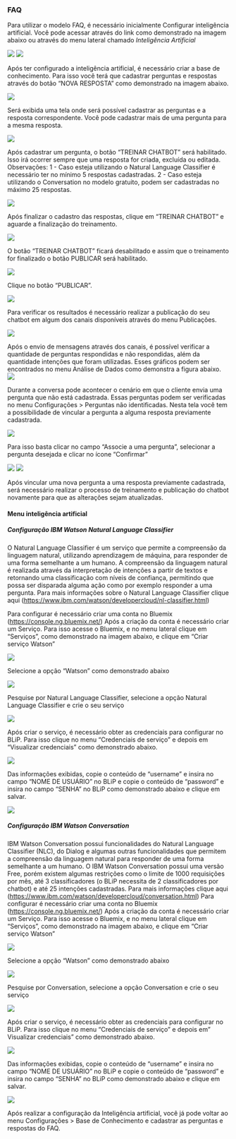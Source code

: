 ### FAQ

Para utilizar o modelo FAQ, é necessário inicialmente Configurar inteligência artificial. Você pode acessar através do link como demonstrado na imagem abaixo ou através do menu lateral chamado *Inteligência Artificial*

<img src="faq1.png" />

<img src="faq2.png" />

Após ter configurado a inteligência artificial, é necessário criar a base de conhecimento. Para isso você terá que cadastrar perguntas e respostas através do botão “NOVA RESPOSTA” como demonstrado na imagem abaixo.

<img src="faq3.png" />

Será exibida uma tela onde será possível cadastrar as perguntas e a resposta correspondente. Você pode cadastrar mais de uma pergunta para a mesma resposta.

<img src="faq4.png" />

Após cadastrar um pergunta, o botão “TREINAR CHATBOT” será habilitado. Isso irá ocorrer sempre que uma resposta for criada, excluída ou editada.
Observações: 
1 - Caso esteja utilizando o Natural Language Classifier é necessário ter no mínimo 5 respostas cadastradas.
2 - Caso esteja utilizando o Conversation no modelo gratuito, podem ser cadastradas no máximo 25 respostas.
 
 <img src="faq5.png" />
 
Após finalizar o cadastro das respostas, clique em “TREINAR CHATBOT” e aguarde a finalização do treinamento.  

<img src="faq6.png" />

O botão “TREINAR CHATBOT” ficará desabilitado e assim que o treinamento for finalizado o botão PUBLICAR será habilitado. 
 
 <img src="faq7.png" />
 
Clique no botão “PUBLICAR”.

<img src="faq8.png" />

Para verificar os resultados é necessário realizar a publicação do seu chatbot em algum dos canais disponíveis através do menu Publicações.

<img src="faq9.png" />

Após o envio de mensagens através dos canais, é possível verificar a quantidade de perguntas respondidas e não respondidas, além da quantidade intenções que foram utilizadas. Esses gráficos podem ser encontrados no menu Análise de Dados como demonstra a figura abaixo.  
<img src="faq10.png" />

Durante a conversa pode acontecer o cenário em que o cliente envia uma pergunta que não está cadastrada. Essas perguntas podem ser verificadas no menu Configurações > Perguntas não identificadas. Nesta tela você tem a possibilidade de vincular a pergunta a alguma resposta previamente cadastrada.  

<img src="faq11.png" />

Para isso basta clicar no campo “Associe a uma pergunta”, selecionar a pergunta desejada e clicar no ícone “Confirmar”

<img src="faq12.png" />

<img src="faq13.png" />
 
Após vincular uma nova pergunta a uma resposta previamente cadastrada, será necessário realizar o processo de treinamento e publicação do chatbot novamente para que as alterações sejam atualizadas. 


#### Menu inteligência artificial

##### Configuração IBM Watson Natural Language Classifier

O Natural Language Classifier é um serviço que permite a compreensão da linguagem natural, utilizando aprendizagem de máquina, para responder de uma forma semelhante a um humano. A compreensão da linguagem natural é realizada através da interpretação de intenções a partir de textos e retornando uma classificação com níveis de confiança, permitindo que possa ser disparada alguma ação como por exemplo responder a uma pergunta. Para mais informações sobre o Natural Language Classifier clique aqui (https://www.ibm.com/watson/developercloud/nl-classifier.html)

Para configurar é necessário criar uma conta no Bluemix (https://console.ng.bluemix.net/)
Após a criação da conta é necessário criar um Serviço. Para isso acesse o Bluemix, e no menu lateral clique em “Serviços”, como demonstrado na imagem abaixo, e clique em “Criar serviço Watson”

<img src="faq14.png" />

Selecione a opção “Watson” como demonstrado abaixo

<img src="faq15.png" />

Pesquise por Natural Language Classifier, selecione a opção Natural Language Classifier e crie o seu serviço

<img src="faq16.png" />

Após criar o serviço, é necessário obter as credenciais para configurar no BLiP. Para isso clique no menu “Credenciais de serviço” e depois em “Visualizar credenciais” como demonstrado abaixo. 

<img src="faq17.png" />

Das informações exibidas, copie o conteúdo de “username” e insira no campo “NOME DE USUÁRIO” no BLiP e copie o conteúdo de “password” e insira no campo “SENHA” no BLiP como demonstrado abaixo e clique em salvar.

<img src="faq18.png" />

##### Configuração IBM Watson Conversation

IBM Watson Conversation possui funcionalidades do Natural Language Classifier (NLC), do Dialog e algumas outras funcionalidades que permitem a compreensão da linguagem natural para responder de uma forma semelhante a um humano. O IBM Watson Conversation possui uma versão Free, porém existem algumas restrições como o limite de 1000 requisições por mês, até 3 classificadores (o BLiP necessita de 2 classificadores por chatbot) e até 25 intenções cadastradas. Para mais informações clique aqui (https://www.ibm.com/watson/developercloud/conversation.html)
Para configurar é necessário criar uma conta no Bluemix (https://console.ng.bluemix.net/)
Após a criação da conta é necessário criar um Serviço. Para isso acesse o Bluemix, e no menu lateral clique em “Serviços”, como demonstrado na imagem abaixo, e clique em “Criar serviço Watson”

<img src="faq19.png" />
 
Selecione a opção “Watson” como demonstrado abaixo

<img src="faq20.png" />

Pesquise por Conversation, selecione a opção Conversation e crie o seu serviço

<img src="faq21.png" />

Após criar o serviço, é necessário obter as credenciais para configurar no BLiP. Para isso clique no menu “Credenciais de serviço” e depois em” Visualizar credenciais” como demonstrado abaixo.

<img src="faq22.png" />

Das informações exibidas, copie o conteúdo de “username” e insira no campo “NOME DE USUÁRIO” no BLiP e copie o conteúdo de “password” e insira no campo “SENHA” no BLiP como demonstrado abaixo e clique em salvar.

<img src="faq23.png" />

Após realizar a configuração da Inteligência artificial, você já pode voltar ao menu Configurações > Base de Conhecimento e cadastrar as perguntas e respostas do FAQ.
